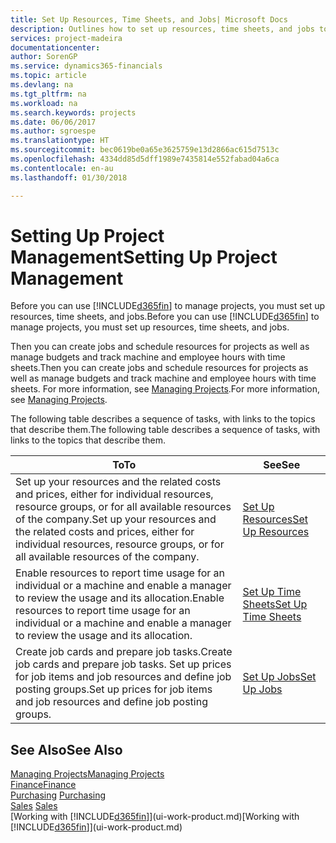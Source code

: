 ```yaml
---
title: Set Up Resources, Time Sheets, and Jobs| Microsoft Docs
description: Outlines how to set up resources, time sheets, and jobs to manage projects.
services: project-madeira
documentationcenter: 
author: SorenGP
ms.service: dynamics365-financials
ms.topic: article
ms.devlang: na
ms.tgt_pltfrm: na
ms.workload: na
ms.search.keywords: projects
ms.date: 06/06/2017
ms.author: sgroespe
ms.translationtype: HT
ms.sourcegitcommit: bec0619be0a65e3625759e13d2866ac615d7513c
ms.openlocfilehash: 4334dd85d5dff1989e7435814e552fabad04a6ca
ms.contentlocale: en-au
ms.lasthandoff: 01/30/2018

---
```

# <a name="setting-up-project-management"></a><span data-ttu-id="32855-103">Setting Up Project Management</span><span class="sxs-lookup"><span data-stu-id="32855-103">Setting Up Project Management</span></span>
<span data-ttu-id="32855-104">Before you can use [!INCLUDE[d365fin](includes/d365fin_md.md)] to manage projects, you must set up resources, time sheets, and jobs.</span><span class="sxs-lookup"><span data-stu-id="32855-104">Before you can use [!INCLUDE[d365fin](includes/d365fin_md.md)] to manage projects, you must set up resources, time sheets, and jobs.</span></span>

<span data-ttu-id="32855-105">Then you can create jobs and schedule resources for projects as well as manage budgets and track machine and employee hours with time sheets.</span><span class="sxs-lookup"><span data-stu-id="32855-105">Then you can create jobs and schedule resources for projects as well as manage budgets and track machine and employee hours with time sheets.</span></span> <span data-ttu-id="32855-106">For more information, see [Managing Projects](projects-manage-projects.md).</span><span class="sxs-lookup"><span data-stu-id="32855-106">For more information, see [Managing Projects](projects-manage-projects.md).</span></span>  

<span data-ttu-id="32855-107">The following table describes a sequence of tasks, with links to the topics that describe them.</span><span class="sxs-lookup"><span data-stu-id="32855-107">The following table describes a sequence of tasks, with links to the topics that describe them.</span></span>

| <span data-ttu-id="32855-108">To</span><span class="sxs-lookup"><span data-stu-id="32855-108">To</span></span> | <span data-ttu-id="32855-109">See</span><span class="sxs-lookup"><span data-stu-id="32855-109">See</span></span> |
| --- | --- |
| <span data-ttu-id="32855-110">Set up your resources and the related costs and prices, either for individual resources, resource groups, or for all available resources of the company.</span><span class="sxs-lookup"><span data-stu-id="32855-110">Set up your resources and the related costs and prices, either for individual resources, resource groups, or for all available resources of the company.</span></span> |[<span data-ttu-id="32855-111">Set Up Resources</span><span class="sxs-lookup"><span data-stu-id="32855-111">Set Up Resources</span></span>](projects-how-setup-resources.md) |
| <span data-ttu-id="32855-112">Enable resources to report time usage for an individual or a machine and enable a manager to review the usage and its allocation.</span><span class="sxs-lookup"><span data-stu-id="32855-112">Enable resources to report time usage for an individual or a machine and enable a manager to review the usage and its allocation.</span></span> |[<span data-ttu-id="32855-113">Set Up Time Sheets</span><span class="sxs-lookup"><span data-stu-id="32855-113">Set Up Time Sheets</span></span>](projects-how-setup-time-sheets.md) |
| <span data-ttu-id="32855-114">Create job cards and prepare job tasks.</span><span class="sxs-lookup"><span data-stu-id="32855-114">Create job cards and prepare job tasks.</span></span> <span data-ttu-id="32855-115">Set up prices for job items and job resources and define job posting groups.</span><span class="sxs-lookup"><span data-stu-id="32855-115">Set up prices for job items and job resources and define job posting groups.</span></span> |[<span data-ttu-id="32855-116">Set Up Jobs</span><span class="sxs-lookup"><span data-stu-id="32855-116">Set Up Jobs</span></span>](projects-how-setup-jobs.md) |

## <a name="see-also"></a><span data-ttu-id="32855-117">See Also</span><span class="sxs-lookup"><span data-stu-id="32855-117">See Also</span></span>
[<span data-ttu-id="32855-118">Managing Projects</span><span class="sxs-lookup"><span data-stu-id="32855-118">Managing Projects</span></span>](projects-manage-projects.md)  
[<span data-ttu-id="32855-119">Finance</span><span class="sxs-lookup"><span data-stu-id="32855-119">Finance</span></span>](finance.md)  
<span data-ttu-id="32855-120">[Purchasing](purchasing-manage-purchasing.md)       </span><span class="sxs-lookup"><span data-stu-id="32855-120">[Purchasing](purchasing-manage-purchasing.md)       </span></span>  
<span data-ttu-id="32855-121">[Sales](sales-manage-sales.md)   </span><span class="sxs-lookup"><span data-stu-id="32855-121">[Sales](sales-manage-sales.md)   </span></span>  
<span data-ttu-id="32855-122">[Working with [!INCLUDE[d365fin](includes/d365fin_md.md)]](ui-work-product.md)</span><span class="sxs-lookup"><span data-stu-id="32855-122">[Working with [!INCLUDE[d365fin](includes/d365fin_md.md)]](ui-work-product.md)</span></span>  

